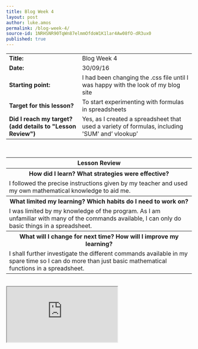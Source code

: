 ```yaml
---
title: Blog Week 4
layout: post
author: luke.amos
permalink: /blog-week-4/
source-id: 1NRHSNR90TqWn87elmmOfdoW1K1lar4Aw08fO-dR3ux0
published: true
---
```

<head>
<link href="https://fonts.googleapis.com/css?family=Architects+Daughter" rel="stylesheet">
<link href="https://fonts.googleapis.com/css?family=Tillana" rel="stylesheet">
<link href="https://fonts.googleapis.com/css?family=David+Libre" rel="stylesheet">
<link href="https://fonts.googleapis.com/css?family=Titillium+Web" rel="stylesheet">
</head>

<table>
  <tr>
  <td><strong>Title:</strong></td>
    <td>Blog Week 4</td>
  </tr>
  <tr>
  <td><strong>Date:</strong></td>
    <td>30/09/16</td>
  </tr>
  <tr>
  <td><strong>Starting point:</strong></td>
    <td>I had been changing the .css file until I was happy with the look of my blog site</td>
  </tr>
  <tr>
  <td><strong>Target for this lesson?</strong></td>
    <td>To start experimenting with formulas in spreadsheets</td>
  </tr>
  <tr>
    <td><strong>Did I reach my target? 
    (add details to "Lesson Review")</strong></td>
    <td>Yes, as I created a spreadsheet that used a variety of formulas, including 'SUM' and’ vlookup’</td>
  </tr>
</table>
<br />

<table>
  <tr>
  <th><strong>Lesson Review</strong></th>
  </tr>
  <tr>
  <th><strong>How did I learn? What strategies were effective?</strong> </th>
  </tr>
  <tr>
    <td>I followed the precise instructions given by my teacher and used my own mathematical knowledge to aid me.</td>
  </tr>
  <tr>
  <th><strong>What limited my learning? Which habits do I need to work on?</strong></th>
  </tr>
  <tr>
    <td>I was limited by my knowledge of the program. As I am unfamiliar with many of the commands available, I can only do basic things in a spreadsheet.</td>
  </tr>
  <tr>
    <th><strong>What will I change for next time? How will I improve my learning?</strong></th>
  </tr>
  <tr>
    <td>I shall further investigate the different commands available in my spare time so I can do more than just basic mathematical functions in a spreadsheet.</td>
  </tr>
</table>
<br />
<iframe src="https://docs.google.com/spreadsheets/d/1IZNHGj6hDPPSimQlWjKxmUK0oa-_DjoZ_pXGIRrlxKU/pubhtml?gid=0&amp;single=true&amp;widget=true&amp;headers=false"></iframe>
<br />

